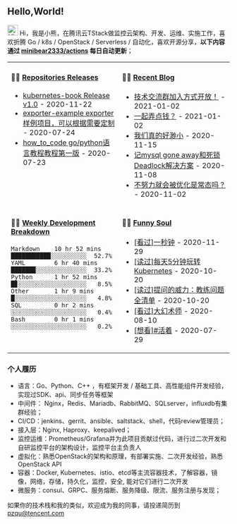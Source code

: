## Hello,World!

<img src='https://coding3min.oss-accelerate.aliyuncs.com/2020/07/23/Hi1119.gif' alt='Hi' width="24"/> Hi，我是小熊，在腾讯云TStack做监控云架构、开发、运维、实施工作，喜欢折腾 Go / k8s / OpenStack / Serverless / 自动化，喜欢开源分享，**以下内容通过 <a href="https://github.com/minibear2333/minibear2333/actions" target="_blank">minibear2333/actions</a> 每日自动更新**；

<table>
<tr>
<td valign="top" width="50%">

#### 🏋️‍♀️ <a href="https://github.com/minibear2333/minibear2333/blob/main/releases.md" target="_blank">Repositories Releases</a>

<!-- recent_releases starts -->
* <a href='https://github.com/minibear2333/kubernetes-book/releases/tag/v1.0' target='_blank'>kubernetes-book Release v1.0</a> - 2020-11-22
* <a href='https://github.com/minibear2333/exporter-example/releases/tag/0.0.1' target='_blank'>exporter-example exporter样例项目，可以根据需要定制</a> - 2020-07-24
* <a href='https://github.com/minibear2333/how_to_code/releases/tag/1.0.0' target='_blank'>how_to_code go/python语言教程教程第一版</a> - 2020-07-23
<!-- recent_releases ends -->

</td>
<td valign="top" width="50%">

#### 🤹‍♀️ <a href="https://coding3min.com" target="_blank">Recent Blog</a>

<!-- blog starts -->
* <a href='https://coding3min.com/1584.html' target='_blank'>技术交流群加入方式开放！</a> - 2021-01-02
* <a href='https://coding3min.com/1582.html' target='_blank'>一起弄点钱？</a> - 2021-01-02
* <a href='https://coding3min.com/1578.html' target='_blank'>我们真的好渺小</a> - 2020-11-15
* <a href='https://coding3min.com/1566.html' target='_blank'>记mysql gone away和死锁Deadlock解决方案</a> - 2020-11-08
* <a href='https://coding3min.com/1547.html' target='_blank'>不努力就会被优化是常态吗？</a> - 2020-11-02
<!-- blog ends -->

</td>
</tr>
<tr>
<td valign="top" width="50%">

#### 🏊‍♂️ <a href="https://gist.github.com/minibear2333/900a84827c42c5f77a17ae8e510ed203" target="_blank">Weekly Development Breakdown</a>

<!-- code_time starts -->

```text
Markdown    10 hr 52 mins  ███████████░░░░░░░░░░  52.7%
YAML        6 hr 40 mins   ██████▉░░░░░░░░░░░░░░  33.2%
Python      1 hr 52 mins   █▊░░░░░░░░░░░░░░░░░░░   8.5%
Other       1 hr 9 mins    █░░░░░░░░░░░░░░░░░░░░   4.8%
SQL         0 hr 2 mins    ░░░░░░░░░░░░░░░░░░░░░   0.4%
Bash        0 hr 1 mins    ░░░░░░░░░░░░░░░░░░░░░   0.2%
```

<!-- code_time ends -->

</td>
<td valign="top" width="50%">

#### 🤾‍♂️ <a href="https://www.douban.com/people/minibear2333/" target="_blank">Funny Soul</a>

<!-- douban starts -->
* <a href='http://movie.douban.com/subject/30257787/' target='_blank'>[看过]一秒钟</a> - 2020-11-29
* <a href='https://book.douban.com/subject/30186113/' target='_blank'>[读过]每天5分钟玩转Kubernetes</a> - 2020-10-20
* <a href='https://book.douban.com/subject/25827011/' target='_blank'>[读过]提问的威力：教练问题全清单</a> - 2020-10-20
* <a href='http://movie.douban.com/subject/35165208/' target='_blank'>[看过]大幻术师</a> - 2020-08-10
* <a href='http://movie.douban.com/subject/34462775/' target='_blank'>[想看]#活着</a> - 2020-07-29
<!-- douban ends -->

</td>
  </tr>
  </table>
  
### 个人履历  

* 语言：Go、Python、C++ ，有框架开发 / 基础工具、高性能组件开发经验，实现过SDK、api、同步任务等框架
* 中间件： Nginx，Redis、Mariadb、RabbitMQ、SQLserver，influxdb有集群经验；
* CI/CD：jenkins、gerrit、ansible、saltstack、shell，代码review管理员；
* 接入层：Nginx, Haproxy、keepalived；
* 监控运维：Prometheus/Grafana并为此项目贡献过代码，进行过二次开发和自研监控平台的架构设计，监控平台主负责人
* 虚拟化：熟悉OpenStack的架构和原理，有部署实施、二次开发经验，熟悉OpenStack API
* 容器：Docker, Kubernetes、istio、etcd等主流容器技术，了解容器，镜像，网络，存储，持久化，监控，安全, 能对它们进行二次开发
* 微服务：consul、GRPC、服务熔断、服务降级、限流、服务注册与发现；

如果你的技术栈和我的类似，欢迎成为我的同事，请投递简历到 pzqu@tencent.com

